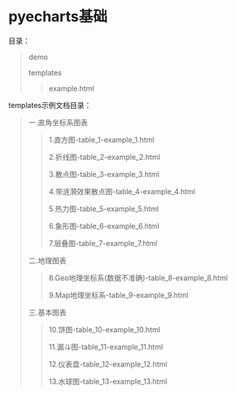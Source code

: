 # pyecharts基础

目录：
>demo
>
>templates
>>
>>example.html

templates示例文档目录：
>一.直角坐标系图表
>
>>  1.直方图-table_1-example_1.html
>> 
>>  2.折线图-table_2-example_2.html
>> 
>>  3.散点图-table_3-example_3.html
>>
>>  4.带涟漪效果散点图-table_4-example_4.html
>> 
>>  5.热力图-table_5-example_5.html
>> 
>>  6.象形图-table_6-example_6.html
>>
>> 
>>  7.层叠图-table_7-example_7.html
>> 
>二.地理图表
>>
>>  8.Geo地理坐标系(数据不准确)-table_8-example_8.html
>>
>>  9.Map地理坐标系-table_9-example_9.html
>>
>三.基本图表
>
>>  10.饼图-table_10-example_10.html
>> 
>>  11.漏斗图-table_11-example_11.html
>> 
>>  12.仪表盘-table_12-example_12.html
>> 
>>  13.水球图-table_13-example_13.html
>> 

